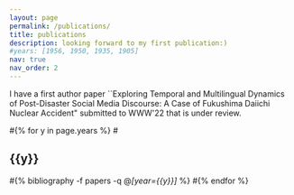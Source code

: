```yaml
---
layout: page
permalink: /publications/
title: publications
description: looking forward to my first publication:)
#years: [1956, 1950, 1935, 1905]
nav: true
nav_order: 2
---
```


<!-- _pages/publications.md -->
<div class="publications">
  
I have a first author paper ``Exploring Temporal and Multilingual Dynamics of Post-Disaster Social Media Discourse: A Case of Fukushima Daiichi Nuclear Accident" submitted to WWW'22 that is under review.

#{% for y in page.years %}
  #<h2 class="year">{{y}}</h2>
  #{% bibliography -f papers -q @*[year={{y}}]* %}
#{% endfor %}

</div>
